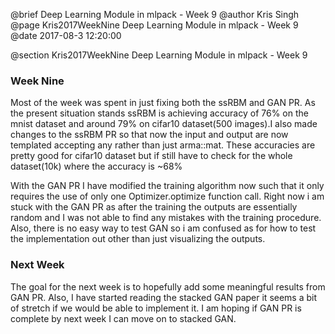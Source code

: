 @brief Deep Learning Module in mlpack - Week 9
@author Kris Singh
@page Kris2017WeekNine Deep Learning Module in mlpack - Week 9
@date 2017-08-3 12:20:00

@section Kris2017WeekNine Deep Learning Module in mlpack - Week 9

### Week Nine
Most of the week was spent in just fixing both the ssRBM and GAN PR.
As the present situation stands ssRBM is achieving accuracy of 76% on the mnist dataset and around 79% on cifar10 dataset(500 images).I also made changes to the ssRBM PR so that now the input and output are now templated accepting any rather than just arma::mat. These accuracies are pretty good for cifar10 dataset but if still have to check for the whole dataset(10k) where the accuracy is ~68%
</br>

With the GAN PR I have modified the training algorithm now such that it only requires the use of only one Optimizer.optimize function call.
Right now i am stuck with the GAN PR as after the training the outputs are essentially random and I was not able to find any mistakes with the training procedure. Also, there is no easy way to test GAN so i am confused as for how to test the implementation out other than just visualizing the outputs.

### Next Week
The goal for the next week is to hopefully add some meaningful results from GAN PR. Also, I have started reading the stacked GAN paper it seems a bit of stretch if we would be able to implement it.
I am hoping if GAN PR is complete by next week I can move on to stacked GAN.